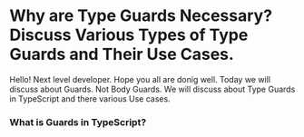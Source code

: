 # Why are Type Guards Necessary? Discuss Various Types of Type Guards and Their Use Cases.

Hello! Next level developer. Hope you all are donig well. Today we will discuss about Guards. Not Body Guards. We will  discuss about Type Guards in TypeScript and there various Use cases.

### What is Guards in TypeScript?